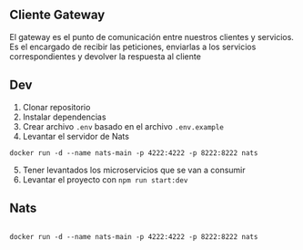 ## Cliente Gateway

El gateway es el punto de comunicación entre nuestros clientes y servicios.
Es el encargado de recibir las peticiones, enviarlas a los servicios correspondientes y devolver la respuesta al cliente

## Dev

1. Clonar repositorio
2. Instalar dependencias
3. Crear archivo `.env` basado en el archivo `.env.example`
4. Levantar el servidor de Nats
```
docker run -d --name nats-main -p 4222:4222 -p 8222:8222 nats
```
5. Tener levantados los microservicios que se van a consumir
6. Levantar el proyecto con `npm run start:dev`

## Nats
```

docker run -d --name nats-main -p 4222:4222 -p 8222:8222 nats

```